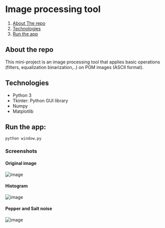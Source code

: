 # Image processing tool
 <ol>
    <li>
      <a href="#about-the-repo">About The repo</a>
    </li>
      <li>
      <a href="#technologies">Technologies</a>
    </li>
      <li>
      <a href="#run-the-app">Run the app</a>
    </li>
  </ol>

  ## About the repo
This mini-project is an image processing tool that applies basic operations (filters, equalization binarization,..) on PGM images (ASCII format).

  ## Technologies
  * Python 3
  * Tkinter: Python GUI library
  * Numpy
  * Matplotlib

 ## Run the app:
```
python window.py
```
 ### Screenshots

#### Original image
![image](https://user-images.githubusercontent.com/53778545/171065209-d3048855-1a1d-425c-8246-193396bc2980.png)
#### Histogram
![image](https://user-images.githubusercontent.com/53778545/171065314-038be1ab-5e0a-42cc-8b21-ccf7ca997434.png)
#### Pepper and Salt noise
![image](https://user-images.githubusercontent.com/53778545/171065333-5d061469-ffdf-4af1-8826-bd0b97d9fb24.png)
